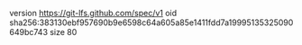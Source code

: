 version https://git-lfs.github.com/spec/v1
oid sha256:383130ebf957690b9e6598c64a605a85e1411fdd7a19995135325090649bc743
size 80
